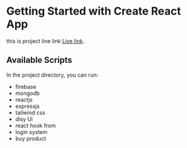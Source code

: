 # Getting Started with Create React App

this is project line link [Live link](https://computer-builder-f457e.web.app/).

## Available Scripts

In the project directory, you can run:
* firebase
* mongodb
* reactjs
* expressjs
* tailwind css
* disy Ui
* react hook from
* login system
* buy product


